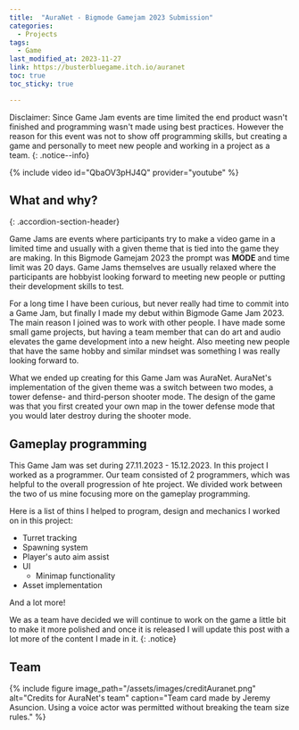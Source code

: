 ```yaml
---
title:  "AuraNet - Bigmode Gamejam 2023 Submission"
categories: 
  - Projects
tags:
  - Game
last_modified_at: 2023-11-27
link: https://busterbluegame.itch.io/auranet
toc: true
toc_sticky: true

---
```


Disclaimer: Since Game Jam events are time limited the end product wasn't finished and programming wasn't made using best practices. However the reason for this event was not to show off programming skills, but creating a game and personally to meet new people and working in a project as a team.
{: .notice--info}

{% include video id="QbaOV3pHJ4Q" provider="youtube" %}

## What and why?
{: .accordion-section-header}

  <div class="accordion-section-content">
    <p>
      Game Jams are events where participants try to make a video game in a limited time and usually with a given theme that is tied into the game they are making. In this Bigmode Gamejam 2023 the prompt was <b>MODE</b> and time limit was 20 days. Game Jams themselves are usually relaxed where the participants are hobbyist looking forward to meeting new people or putting their development skills to test.
    </p>
    <p>
      For a long time I have been curious, but never really had time to commit into a Game Jam, but finally I made my debut within Bigmode Game Jam 2023. The main reason I joined was to work with other people. I have made some small game projects, but having a team member that can do art and audio elevates the game development into a new height. Also meeting new people that have the same hobby and similar mindset was something I was really looking forward to.
    </p>
    <p>
    What we ended up creating for this Game Jam was AuraNet. AuraNet's implementation of the given theme was a switch between two modes, a tower defense- and third-person shooter mode. The design of the game was that you first created your own map in the tower defense mode that you would later destroy during the shooter mode. 
    </p>
  </div>

## Gameplay programming

This Game Jam was set during 27.11.2023 - 15.12.2023. In this project I worked as a programmer. Our team consisted of 2 programmers, which was helpful to the overall progression of hte project. We divided work between the two of us mine focusing more on the gameplay programming.

Here is a list of thins I helped to program, design and mechanics I worked on in this project:
  - Turret tracking
  - Spawning system
  - Player's auto aim assist
  - UI
    - Minimap functionality
  - Asset implementation

And a lot more!

We as a team have decided we will continue to work on the game a little bit to make it more polished and once it is released I will update this post with a lot more of the content I made in it.
{: .notice}

## Team

{% include figure image_path="/assets/images/creditAuranet.png" alt="Credits for AuraNet's team" caption="Team card made by Jeremy Asuncion. Using a voice actor was permitted without breaking the team size rules." %}

